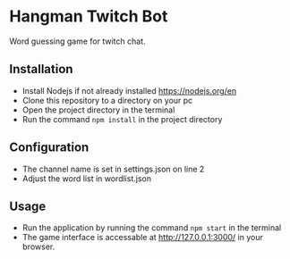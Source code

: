 # Hangman Twitch Bot

Word guessing game for twitch chat.

## Installation

- Install Nodejs if not already installed https://nodejs.org/en
- Clone this repository to a directory on your pc
- Open the project directory in the terminal
- Run the command `npm install` in the project directory

## Configuration

- The channel name is set in settings.json on line 2
- Adjust the word list in wordlist.json

## Usage

- Run the application by running the command `npm start` in the terminal
- The game interface is accessable at http://127.0.0.1:3000/ in your browser.
